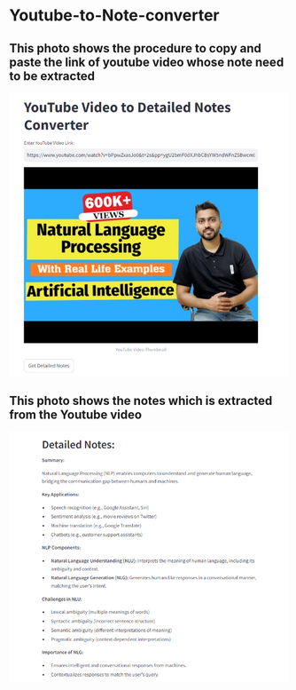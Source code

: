 
# Youtube-to-Note-converter

## This photo shows the procedure to copy and paste the link of youtube video whose note need to be extracted

![This photo shows the procedure to copy and paste the link of youtube video whose note need to be extracted](YT_Link.png)

## This photo shows the notes which is extracted from the Youtube video

![This photo shows the notes which is extracted from the Youtube video](ExtractedNote.png)
